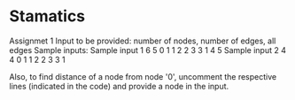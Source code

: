 # Stamatics
Assignmet 1
Input to be provided: number of nodes, number of edges, all edges
Sample inputs:
Sample input 1
6 5
0 1
1 2
2 3
3 1
4 5
Sample input 2
4 4
0 1
1 2
2 3
3 1

Also, to find distance of a node from node '0', uncomment the respective lines (indicated in the code) and provide a node in the input.
